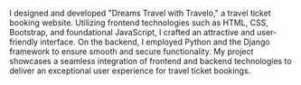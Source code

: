 I designed and developed "Dreams Travel with Travelo," a travel ticket booking website. Utilizing frontend technologies such as HTML, CSS, Bootstrap, and foundational JavaScript, I crafted an attractive and user-friendly interface. On the backend, I employed Python and the Django framework to ensure smooth and secure functionality. My project showcases a seamless integration of frontend and backend technologies to deliver an exceptional user experience for travel ticket bookings.
